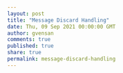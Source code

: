 ```yaml
---
layout: post
title: "Message Discard Handling"
date: Thu, 09 Sep 2021 00:00:00 GMT
author: gvensan
comments: true
published: true
share: true
permalink: message-discard-handling
---
```

